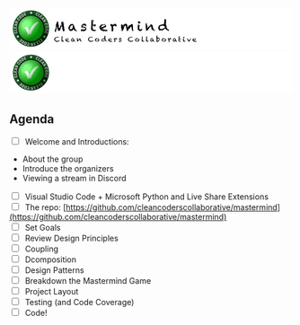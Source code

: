 ![Logo](https://raw.githubusercontent.com/cleancoderscollaborative/cdn/main/banners/banner-mastermind-light.png#gh-light-mode-only)
![Logo](https://raw.githubusercontent.com/cleancoderscollaborative/cdn/main/banners/banner-mastermind-dark.png#gh-dark-mode-only)

## Agenda
<input type="checkbox" />&nbsp; Welcome and Introductions:<br>
* About the group
* Introduce the organizers
* Viewing a stream in Discord

<input type="checkbox" />&nbsp; Visual Studio Code + Microsoft Python and Live Share Extensions<br>
<input type="checkbox" />&nbsp; The repo: [https://github.com/cleancoderscollaborative/mastermind](https://github.com/cleancoderscollaborative/mastermind)<br>
<input type="checkbox" />&nbsp; Set Goals<br>
<input type="checkbox" />&nbsp; Review Design Principles<br>
<input type="checkbox" />&nbsp; Coupling<br>
<input type="checkbox" />&nbsp; Dcomposition<br>
<input type="checkbox" />&nbsp; Design Patterns<br>
<input type="checkbox" />&nbsp; Breakdown the Mastermind Game<br>
<input type="checkbox" />&nbsp; Project Layout<br>
<input type="checkbox" />&nbsp; Testing (and Code Coverage)<br>
<input type="checkbox" />&nbsp; Code!<br>
